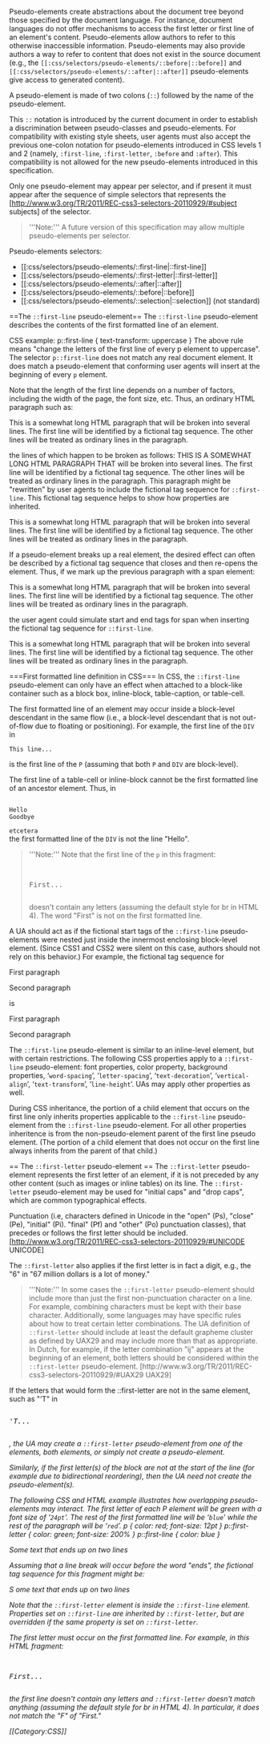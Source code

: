 Pseudo-elements create abstractions about the document tree beyond those specified by the document language. For instance, document languages do not offer mechanisms to access the first letter or first line of an element's content. Pseudo-elements allow authors to refer to this otherwise inaccessible information. Pseudo-elements may also provide authors a way to refer to content that does not exist in the source document (e.g., the <code>[[:css/selectors/pseudo-elements/::before|::before]]</code> and <code>[[:css/selectors/pseudo-elements/::after|::after]]</code> pseudo-elements give access to generated content).

A pseudo-element is made of two colons (<code>::</code>) followed by the name of the pseudo-element.

This <code>::</code> notation is introduced by the current document in order to establish a discrimination between pseudo-classes and pseudo-elements. For compatibility with existing style sheets, user agents must also accept the previous one-colon notation for pseudo-elements introduced in CSS levels 1 and 2 (namely, <code>:first-line</code>, <code>:first-letter</code>, <code>:before</code> and <code>:after</code>). This compatibility is not allowed for the new pseudo-elements introduced in this specification.

Only one pseudo-element may appear per selector, and if present it must appear after the sequence of simple selectors that represents the [http://www.w3.org/TR/2011/REC-css3-selectors-20110929/#subject subjects] of the selector.
<blockquote>'''Note:''' A future version of this specification may allow multiple pseudo-elements per selector.</blockquote>

Pseudo-elements selectors:
* [[:css/selectors/pseudo-elements/::first-line|::first-line]]
* [[:css/selectors/pseudo-elements/::first-letter|::first-letter]]
* [[:css/selectors/pseudo-elements/::after|::after]]
* [[:css/selectors/pseudo-elements/::before|::before]]
* [[:css/selectors/pseudo-elements/::selection|::selection]] (not standard)


==The <code>::first-line</code> pseudo-element==
The <code>::first-line</code> pseudo-element describes the contents of the first formatted line of an element. 

CSS example:
<syntaxhighlight lang="css">
p::first-line { text-transform: uppercase }
</syntaxhighlight>
The above rule means "change the letters of the first line of every p element to uppercase". The selector <code>p::first-line</code> does not match any real document element. It does match a pseudo-element that conforming user agents will insert at the beginning of every <code>p</code> element.

Note that the length of the first line depends on a number of factors, including the width of the page, the font size, etc. Thus, an ordinary HTML paragraph such as:
<syntaxhighlight lang="html5">
<P>This is a somewhat long HTML 
paragraph that will be broken into several 
lines. The first line will be identified
by a fictional tag sequence. The other lines 
will be treated as ordinary lines in the 
paragraph.</P>
</syntaxhighlight>
the lines of which happen to be broken as follows:
<syntaxhighlight lang="html5">
THIS IS A SOMEWHAT LONG HTML PARAGRAPH THAT
will be broken into several lines. The first
line will be identified by a fictional tag 
sequence. The other lines will be treated as 
ordinary lines in the paragraph.
</syntaxhighlight>
This paragraph might be "rewritten" by user agents to include the fictional tag sequence for <code>::first-line</code>. This fictional tag sequence helps to show how properties are inherited.
<syntaxhighlight lang="html5">
<P><P::first-line> This is a somewhat long HTML 
paragraph that </P::first-line> will be broken into several
lines. The first line will be identified 
by a fictional tag sequence. The other lines 
will be treated as ordinary lines in the 
paragraph.</P>
</syntaxhighlight>
If a pseudo-element breaks up a real element, the desired effect can often be described by a fictional tag sequence that closes and then re-opens the element. Thus, if we mark up the previous paragraph with a span element:
<syntaxhighlight lang="html5">
<P><SPAN class="test"> This is a somewhat long HTML
paragraph that will be broken into several
lines.</SPAN> The first line will be identified
by a fictional tag sequence. The other lines 
will be treated as ordinary lines in the 
paragraph.</P>
</syntaxhighlight>
the user agent could simulate start and end tags for span when inserting the fictional tag sequence for <code>::first-line</code>.
<syntaxhighlight lang="html5">
<P><P::first-line><SPAN class="test"> This is a
somewhat long HTML
paragraph that will </SPAN></P::first-line><SPAN class="test"> be
broken into several
lines.</SPAN> The first line will be identified
by a fictional tag sequence. The other lines
will be treated as ordinary lines in the 
paragraph.</P>
</syntaxhighlight>

===First formatted line definition in CSS===
In CSS, the <code>::first-line</code> pseudo-element can only have an effect when attached to a block-like container such as a block box, inline-block, table-caption, or table-cell.

The first formatted line of an element may occur inside a block-level descendant in the same flow (i.e., a block-level descendant that is not out-of-flow due to floating or positioning). For example, the first line of the <code>DIV</code> in <code><DIV><P>This line...</P></DIV></code> is the first line of the <code>P</code> (assuming that both <code>P</code> and <code>DIV</code> are block-level).

The first line of a table-cell or inline-block cannot be the first formatted line of an ancestor element. Thus, in <code><DIV><P STYLE="display: inline-block">Hello<BR>Goodbye</P> etcetera</DIV></code> the first formatted line of the <code>DIV</code> is not the line "Hello".

<blockquote>'''Note:''' Note that the first line of the <code>p</code> in this fragment: <pre><p><br>First...</pre> doesn't contain any letters (assuming the default style for br in HTML 4). The word "First" is not on the first formatted line. </blockquote>

A UA should act as if the fictional start tags of the <code>::first-line</code> pseudo-elements were nested just inside the innermost enclosing block-level element. (Since CSS1 and CSS2 were silent on this case, authors should not rely on this behavior.) For example, the fictional tag sequence for
<syntaxhighlight lang="html5">
<DIV>
  <P>First paragraph</P>
  <P>Second paragraph</P>
</DIV>
</syntaxhighlight>

is
<syntaxhighlight lang="html5">
<DIV>
  <P><DIV::first-line><P::first-line>First paragraph</P::first-line></DIV::first-line></P>
  <P><P::first-line>Second paragraph</P::first-line></P>
</DIV>
</syntaxhighlight>

The <code>::first-line</code> pseudo-element is similar to an inline-level element, but with certain restrictions. The following CSS properties apply to a <code>::first-line</code> pseudo-element: font properties, color property, background properties, ‘<code>word-spacing</code>’, ‘<code>letter-spacing</code>’, ‘<code>text-decoration</code>’, ‘<code>vertical-align</code>’, ‘<code>text-transform</code>’, ‘<code>line-height</code>’. UAs may apply other properties as well.

During CSS inheritance, the portion of a child element that occurs on the first line only inherits properties applicable to the <code>::first-line</code> pseudo-element from the <code>::first-line</code> pseudo-element. For all other properties inheritence is from the non-pseudo-element parent of the first line pseudo element. (The portion of a child element that does not occur on the first line always inherits from the parent of that child.)

== The <code>::first-letter</code> pseudo-element ==
The <code>::first-letter</code> pseudo-element represents the first letter of an element, if it is not preceded by any other content (such as images or inline tables) on its line. The <code>::first-letter</code> pseudo-element may be used for "initial caps" and "drop caps", which are common typographical effects.

Punctuation (i.e, characters defined in Unicode in the "open" (Ps), "close" (Pe), "initial" (Pi). "final" (Pf) and "other" (Po) punctuation classes), that precedes or follows the first letter should be included. [http://www.w3.org/TR/2011/REC-css3-selectors-20110929/#UNICODE UNICODE]

The <code>::first-letter</code> also applies if the first letter is in fact a digit, e.g., the "6" in "67 million dollars is a lot of money."

<blockquote>'''Note:''' In some cases the <code>::first-letter</code> pseudo-element should include more than just the first non-punctuation character on a line. For example, combining characters must be kept with their base character. Additionally, some languages may have specific rules about how to treat certain letter combinations. The UA definition of <code>::first-letter</code> should include at least the default grapheme cluster as defined by UAX29 and may include more than that as appropriate. In Dutch, for example, if the letter combination "ij" appears at the beginning of an element, both letters should be considered within the <code>::first-letter</code> pseudo-element. [http://www.w3.org/TR/2011/REC-css3-selectors-20110929/#UAX29 UAX29]</blockquote>

If the letters that would form the ::first-letter are not in the same element, such as "‘T" in <pre><p>'<em>T...</pre>, the UA may create a <code>::first-letter</code> pseudo-element from one of the elements, both elements, or simply not create a pseudo-element.

Similarly, if the first letter(s) of the block are not at the start of the line (for example due to bidirectional reordering), then the UA need not create the pseudo-element(s).

The following CSS and HTML example illustrates how overlapping pseudo-elements may interact. The first letter of each P element will be green with a font size of ’<code>24pt</code>'. The rest of the first formatted line will be ‘<code>blue</code>’ while the rest of the paragraph will be ‘<code>red</code>’.
<syntaxhighlight lang="css">
p { color: red; font-size: 12pt }
p::first-letter { color: green; font-size: 200% }
p::first-line { color: blue }
</syntaxhighlight>
<syntaxhighlight lang="html5">
<P>Some text that ends up on two lines</P>
</syntaxhighlight>
Assuming that a line break will occur before the word "ends", the fictional tag sequence for this fragment might be:
<syntaxhighlight lang="html5">
<P>
<P::first-line>
<P::first-letter> 
S 
</P::first-letter>ome text that 
</P::first-line> 
ends up on two lines 
</P>
</syntaxhighlight>
Note that the <code>::first-letter</code> element is inside the <code>::first-line</code> element. Properties set on <code>::first-line</code> are inherited by <code>::first-letter</code>, but are overridden if the same property is set on <code>::first-letter</code>.

The first letter must occur on the first formatted line. For example, in this HTML fragment: <pre><p><br>First...</pre> the first line doesn't contain any letters and <code>::first-letter</code> doesn't match anything (assuming the default style for br in HTML 4). In particular, it does not match the "F" of "First."

[[Category:CSS]]